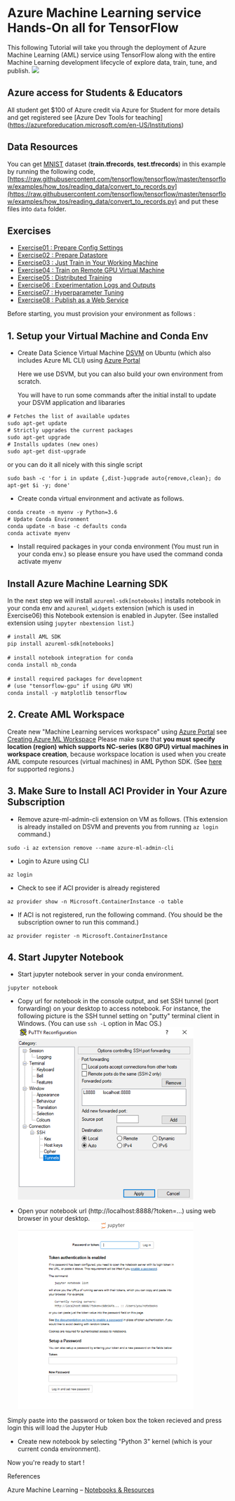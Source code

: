 # Azure Machine Learning service Hands-On all for TensorFlow

This following Tutorial will take you through the deployment of Azure Machine Learning (AML) service using TensorFlow along with the entire Machine Learning development lifecycle of explore data, train, tune, and publish.
![](https://raw.githubusercontent.com/MicrosoftDocs/azure-docs/master/articles/machine-learning/service/media/overview-what-is-azure-ml/aml.png)

## Azure access for Students & Educators
 All student get $100 of Azure credit via Azure for Student for more details and get registered see [Azure Dev Tools for teaching] (https://azureforeducation.microsoft.com/en-US/Institutions)

## Data Resources

You can get [MNIST](http://yann.lecun.com/exdb/mnist/) dataset (**train.tfrecords**, **test.tfrecords**) in this example by running the following code, [https://raw.githubusercontent.com/tensorflow/tensorflow/master/tensorflow/examples/how_tos/reading_data/convert_to_records.py](https://raw.githubusercontent.com/tensorflow/tensorflow/master/tensorflow/examples/how_tos/reading_data/convert_to_records.py)
 and put these files into ```data``` folder.

## Exercises

- [Exercise01 : Prepare Config Settings](/notebooks/exercise01_prepare_config.ipynb)
- [Exercise02 : Prepare Datastore](/notebooks/exercise02_prepare_datastore.ipynb)
- [Exercise03 : Just Train in Your Working Machine](/notebooks/exercise03_train_simple.ipynb)
- [Exercise04 : Train on Remote GPU Virtual Machine](/notebooks/exercise04_train_remote.ipynb)
- [Exercise05 : Distributed Training](/notebooks/exercise05_train_distributed.ipynb)
- [Exercise06 : Experimentation Logs and Outputs](/notebooks/exercise06_experimentation.ipynb)
- [Exercise07 : Hyperparameter Tuning](/notebooks/exercise07_tune_hyperparameter.ipynb)
- [Exercise08 : Publish as a Web Service](/notebooks/exercise08_publish_model.ipynb)

Before starting, you must provision your environment as follows :

## 1. Setup your Virtual Machine and Conda Env

- Create Data Science Virtual Machine [DSVM](https://azure.microsoft.com/en-us/services/virtual-machines/data-science-virtual-machines/) on Ubuntu (which also includes Azure ML CLI) using [Azure Portal](https://portal.azure.com/)

  Here we use DSVM, but you can also build your own environment from scratch.

  You will have to run some commands after the initial install to update your DSVM application and libararies

```
# Fetches the list of available updates
sudo apt-get update
# Strictly upgrades the current packages
sudo apt-get upgrade
# Installs updates (new ones)
sudo apt-get dist-upgrade
```

or you can do it all nicely with this single script

```
sudo bash -c 'for i in update {,dist-}upgrade auto{remove,clean}; do apt-get $i -y; done'
```

- Create conda virtual environment and activate as follows.

```
conda create -n myenv -y Python=3.6
# Update Conda Environment 
conda update -n base -c defaults conda 
conda activate myenv
```

- Install required packages in your conda environment (You must run in your conda env.)
 so please ensure you have used the command conda activate myenv

## Install Azure Machine Learning SDK

In the next step we will install  ```azureml-sdk[notebooks]``` installs notebook in your conda env and ```azureml_widgets``` extension (which is used in Exercise06) this Notebook extension is enabled in Jupyter. (See installed extension using ```jupyter nbextension list```.)
```
# install AML SDK
pip install azureml-sdk[notebooks]

# install notebook integration for conda
conda install nb_conda

# install required packages for development
# (use "tensorflow-gpu" if using GPU VM)
conda install -y matplotlib tensorflow
```

## 2. Create AML Workspace

Create new "Machine Learning services workspace" using [Azure Portal](https://portal.azure.com/) see [Creating Azure ML Workspace](https://docs.microsoft.com/en-us/azure/machine-learning/studio/create-workspace)
Please make sure that **you must specify location (region) which supports NC-series (K80 GPU) virtual machines in workspace creation**, because workspace location is used when you create AML compute resources (virtual machines) in AML Python SDK. (See [here](https://azure.microsoft.com/en-us/global-infrastructure/services/?products=virtual-machines) for supported regions.)

## 3. Make Sure to Install ACI Provider in Your Azure Subscription

- Remove azure-ml-admin-cli extension on VM as follows. (This extension is already installed on DSVM and prevents you from running ```az login``` command.)

```
sudo -i az extension remove --name azure-ml-admin-cli
```

- Login to Azure using CLI

```
az login
```

- Check to see if ACI provider is already registered

```
az provider show -n Microsoft.ContainerInstance -o table
```

- If ACI is not registered, run the following command. (You should be the subscription owner to run this command.)

```
az provider register -n Microsoft.ContainerInstance
```

## 4. Start Jupyter Notebook

- Start jupyter notebook server in your conda environment.

```
jupyter notebook
```

- Copy url for notebook in the console output, and set SSH tunnel (port forwarding) on your desktop to access notebook.
  For instance, the following picture is the SSH tunnel setting on "putty" terminal client in Windows. (You can use ```ssh -L``` option in Mac OS.)
  ![SSH Tunnel settings with putty](/images/putty.png)

- Open your notebook url (http://localhost:8888/?token=...) using web browser in your desktop.
![Notebook Login](/images/Notebooks.png)

Simply paste into the password or token box the token recieved and press login this will load the Jupyter Hub

- Create new notebook by selecting "Python 3" kernel (which is your current conda environment).

Now you're ready to start !

References

Azure Machine Learning – [Notebooks & Resources](https://github.com/Azure/MachineLearningNotebooks)